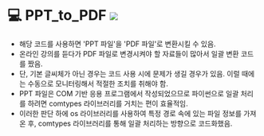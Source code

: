 # 💻 PPT_to_PDF <img src="https://img.shields.io/badge/Python-3776AB?style=flat-square&logo=Python&logoColor=white"/> 
* 해당 코드를 사용하면 'PPT 파일'을 'PDF 파일'로 변환시킬 수 있음.
* 온라인 강의를 듣다가 PDF 파일로 변경시켜야 할 자료들이 많아서 일괄 변환 코드를 짰음.
* 단, 기본 글씨체가 아닌 경우는 코드 사용 시에 문제가 생길 경우가 있음. 이럴 때에는 수동으로 모니터링해서 적절한 조치를 취해야 함.
* PPT 파일은 COM 기반 응용 프로그램에서 작성되었으므로 파이썬으로 일괄 처리를 하려면 comtypes 라이브러리를 거치는 편이 효율적임. 
* 이러한 판단 하에 os 라이브러리를 사용하여 특정 경로 속에 있는 파일 정보를 가져온 후, comtypes 라이브러리를 통해 일괄 처리하는 방향으로 코드화했음.
